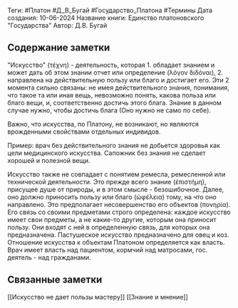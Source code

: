 Теги: #Платон #Д_В_Бугай #Государство_Платона #Термины
Дата создания: 10-06-2024
Название книги: Единство платоновского "Государства"
Автор: Д.В. Бугай
## Содержание заметки
"Искусство" (τέχνη) - деятельность, которая 1. обладает знанием и может дать об этом знании отчет или определение (λόγον διδόναι), 2. направлена на действительную пользу или благо и достигает его. Эти 2 момента сильно связаны: не имея действительного знания, понимания, что такое та или иная вещь, невозможно понять, какова польза или благо вещи, и, соответственно достичь этого блага. Знание в данном случае нужно, чтобы достичь блага (Оно нужно не само по себе).  

Важно, что искусства, по Платону, не возникают, но являются врожденными свойствами отдельных индивидов.

Пример: врач без действительного знания не добьется здоровья как цели медицинского искусства. Сапожник без знания не сделает хорошей и полезной вещи.

Искусство также не совпадает с понятием ремесла, ремесленной или технической деятельности. Это прежде всего знание (ἐπιστήμη), присущее душе от природы, и в этом смысле - безошибочное. Далее, оно должно приносить пользу или благо (ὠφέλεια) тому, на что оно направлено. Это предполагает несовершенство его объектов (πονηρία). Его связь со своими предметами строго определена: каждое искусство имеет свои предметы, а не какие-то другие, которым она приносит пользу. Они входят с ней в определенную связь, для которых она предназначена. Пастушеское искусство предназначено для овец и коз. Отношение искусства к объектам Платоном определяется как власть. Врач имеет власть над пациентом, кормчий над матросами, гос. деятель - над гражданами.
## Связанные заметки
[[Искусство не дает пользы мастеру]]
[[Знание и мнение]]
